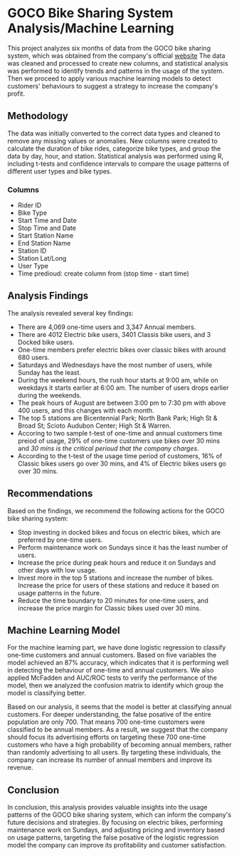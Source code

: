 # GOCO Bike Sharing System Analysis/Machine Learning
This project analyzes six months of data from the GOCO bike sharing system, which was obtained from the company's official [website](https://cogobikeshare.com/system-data.)
The data was cleaned and processed to create new columns, and statistical analysis was performed to identify trends and patterns in the usage of the system. Then we proceed to apply various machine learning models to detect customers' behaviours to suggest a strategy to increase the company's profit.

## Methodology
The data was initially converted to the correct data types and cleaned to remove any missing values or anomalies. 
New columns were created to calculate the duration of bike rides, categorize bike types, and group the data by day, hour, and station.
Statistical analysis was performed using R, including t-tests and confidence intervals to compare the usage patterns of different user 
types and bike types.
### Columns
- Rider ID
- Bike Type
- Start Time and Date
- Stop Time and Date
- Start Station Name
- End Station Name
- Station ID
- Station Lat/Long
- User Type
- Time predioud: create column from (stop time - start time)

## Analysis Findings
The analysis revealed several key findings:

- There are 4,069 one-time users and 3,347 Annual members. 
- There are 4012 Electric bike users, 3401 Classis bike users, and 3 Docked bike users. 
- One-time members prefer electric bikes over classic bikes with around 680 users.
- Saturdays and Wednesdays have the most number of users, while Sunday has the least.
- During the weekend hours, the rush hour starts at 9:00 am, while on weekdays it starts earlier at 6:00 am. The number of users drops earlier during the weekends.
- The peak hours of August are between 3:00 pm to 7:30 pm with above 400 users, and this changes with each month. 
- The top 5 stations are Bicentennial Park; North Bank Park; High St & Broad St; Scioto Audubon Center; High St & Warren.
- Accoring to two sample t-test of one-time and annual customers time preiod of usage, 29% of one-time customers use bikes over 30 mins and *30 mins is the critical perioud that the company charges*.
- According to the t-test of the usage time period of customers, 16% of Classic bikes users go over 30 mins, and 4% of Electric bikes users go over 30 mins.

## Recommendations
Based on the findings, we recommend the following actions for the GOCO bike sharing system:

- Stop investing in docked bikes and focus on electric bikes, which are preferred by one-time users.
- Perform maintenance work on Sundays since it has the least number of users.
- Increase the price during peak hours and reduce it on Sundays and other days with low usage.
- Invest more in the top 5 stations and increase the number of bikes. Increase the price for users of these stations and reduce it based on usage patterns in the future.
- Reduce the time boundary to 20 minutes for one-time users, and increase the price margin for Classic bikes used over 30 mins.

## Machine Learning Model
For the machine learning part, we have done logistic regression to classify one-time customers and annual customers. Based on five variables the model achieved an 87% accuracy, which indicates that it is performing well in detecting the behaviour of one-time and annual customers. We also applied McFadden and AUC/ROC tests to verify the performance of the model, then we analyzed the confusion matrix to identify which group the model is classifying better.

Based on our analysis, it seems that the model is better at classifying annual customers. For deeper understanding, the false posative of the entire population are only 700. That means 700 one-time customers were classified to be annual members. As a result, we suggest that the company should focus its advertising efforts on targeting these 700 one-time customers who have a high probability of becoming annual members, rather than randomly advertising to all users. By targeting these individuals, the company can increase its number of annual members and improve its revenue.

## Conclusion
In conclusion, this analysis provides valuable insights into the usage patterns of the GOCO bike sharing system, which can inform the company's future decisions and strategies. By focusing on electric bikes, performing maintenance work on Sundays, and adjusting pricing and inventory based on usage patterns, targeting the false posative of the logistic regression model the company can improve its profitability and customer satisfaction.
